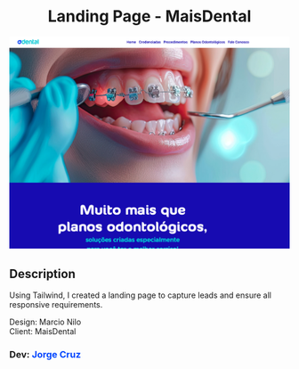 <h1 style='text-align:center'> Landing Page - MaisDental</h1>
<a href="https://mais-dental.netlify.app">
<img src="./src/images/screenshot.png"/>
</a>
<h2>Description</h2>
<p>
Using Tailwind, I created a landing page to capture leads and ensure all responsive requirements.</p>


<p>Design: Marcio Nilo</br>
Client: MaisDental</p>

<h3>Dev: <span style='color:#0046fe'>Jorge Cruz</span></h3>